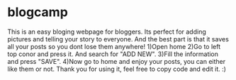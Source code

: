 # blogcamp
This is an easy bloging webpage for bloggers. Its perfect for adding pictures and telling your story to everyone. And the best part is that it saves all your posts so you dont lose them anywhere!
1)Open home
2)Go to left top conor and press it. And search for "ADD NEW".
3)Fill the information and press "SAVE".
4)Now go to home and enjoy your posts, you can either like them or not.
Thank you for using it, feel free to copy code and edit it. :)
